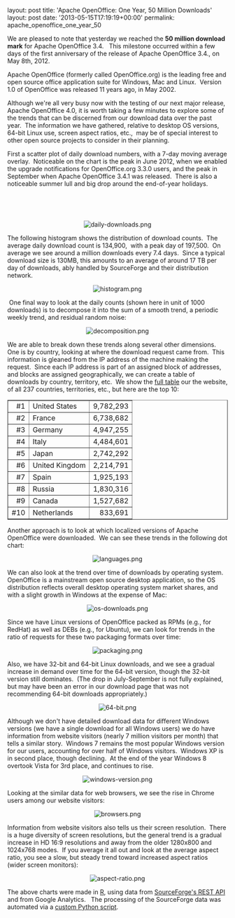 layout: post
title: 'Apache OpenOffice: One Year, 50 Million Downloads'
layout: post
date: '2013-05-15T17:19:19+00:00'
permalink: apache_openoffice_one_year_50

<p>We are pleased to note that yesterday we reached the <b>50 million download mark</b> for Apache OpenOffice 3.4. &nbsp; This milestone occurred within a few days of the first anniversary of the release of Apache OpenOffice 3.4., on May 8th, 2012.&nbsp; <br /></p> 
  <p>Apache OpenOffice (formerly called OpenOffice.org) is the leading free and open source office application suite for Windows, Mac and Linux.&nbsp; Version 1.0 of OpenOffice was released 11 years ago, in May 2002.<br /></p> 
  <p>Although we're all very busy now with the testing of our next major release, Apache OpenOffice 4.0, it is worth taking a few minutes to explore some of the trends that can be discerned from our download data over the past year.&nbsp; The information we have gathered, relative to desktop OS versions, 64-bit Linux use, screen aspect ratios, etc.,&nbsp; may be of special interest to other open source projects to consider in their 
planning. <br /></p> 
  <p> </p> 
  <p>First a scatter plot of daily download numbers, with a 7-day moving average overlay.&nbsp; Noticeable on the chart is the peak in June 2012, when we enabled the upgrade notifications for OpenOffice.org 3.3.0 users, and the peak in September when Apache OpenOffice 3.4.1 was released.&nbsp; There is also a noticeable summer lull and big drop around the end-of-year holidays.<br /></p> 
  <p><br /></p> 
  <p><br /></p> 
  <p align="center"> <img src="https://blogs.apache.org/OOo/mediaresource/a75fe8ac-6a4d-4bb0-8e55-d02fbbfa9601" alt="daily-downloads.png" /></p> 
  <p> </p> 
  <p align="left"> </p> 
  <p>The following histogram shows the distribution of download counts.&nbsp; The average daily download count is 134,900,&nbsp; with a peak day of 197,500.&nbsp; On average we see around a million downloads every 7.4 days.&nbsp; Since a typical download size is 
130MB, this amounts to an average of around 17 TB per day of downloads, 
ably handled by SourceForge and their distribution network. <br /></p> 
  <p> </p> 
  <p> </p> 
  <p align="center"><img src="https://blogs.apache.org/OOo/mediaresource/d21b73ef-9d0e-4a57-be4f-648552ab1182" alt="histogram.png" /></p> 
  <p> </p> 
  <p align="left"> </p> 
  <p>&nbsp;One final way to look at the daily counts (shown here in unit of 1000 downloads) is to decompose it into the sum of a smooth trend, a periodic weekly trend, and residual random noise:<br /></p> 
  <p> </p> 
  <p> </p> 
  <p align="center"><img src="https://blogs.apache.org/OOo/mediaresource/2d9ef56a-0d28-44fe-88b7-d26556c55193" alt="decomposition.png" /></p> 
  <p align="left"> </p> 
  <p>We are able to break down these trends along several other dimensions.&nbsp; One is by country, looking at where the download request came from.&nbsp; This information is gleaned from the IP address of the machine making the request.&nbsp; Since each IP address is part of an assigned block of addresses, and blocks are assigned geographically, we can create a table of downloads by country, territory, etc.&nbsp; We show the <a href="http://www.openoffice.org/stats/countries.html">full table</a> our the website, of all 237 countries, territories, etc., but here are the top 10:</p> 
  <p> </p> 
  <p> </p> 
  <p align="center"> </p> 
  <p> </p> 
  <table border="1" align="center"> 
    <tbody> 
      <tr> 
        <td align="right">#1</td> 
        <td>United States</td> 
        <td align="right">9,782,293</td> 
      </tr> 
      <tr> 
        <td align="right">#2</td> 
        <td>France</td> 
        <td align="right">6,738,682</td> 
      </tr> 
      <tr> 
        <td align="right">#3</td> 
        <td>Germany</td> 
        <td align="center">4,947,255</td> 
      </tr> 
      <tr> 
        <td align="right">#4</td> 
        <td>Italy</td> 
        <td align="right">4,484,601</td> 
      </tr> 
      <tr> 
        <td align="right">#5</td> 
        <td>Japan</td> 
        <td align="right">2,742,292</td> 
      </tr> 
      <tr> 
        <td align="right">#6</td> 
        <td>United Kingdom</td> 
        <td align="right">2,214,791</td> 
      </tr> 
      <tr> 
        <td align="right">#7</td> 
        <td>Spain</td> 
        <td align="right">1,925,193</td> 
      </tr> 
      <tr> 
        <td align="right">#8</td> 
        <td>Russia</td> 
        <td align="right">1,830,316</td> 
      </tr> 
      <tr> 
        <td align="right">#9</td> 
        <td>Canada</td> 
        <td align="right">1,527,682</td> 
      </tr> 
      <tr> 
        <td align="right">#10</td> 
        <td>Netherlands</td> 
        <td align="right">833,691</td> 
      </tr> 
    </tbody> 
  </table> 
  <p> </p> 
  <p> </p> 
  <p> </p> 
  <p>Another approach is to look at which localized versions of Apache OpenOffice were downloaded.&nbsp; We can see these trends in the following dot chart:</p> 
  <p> </p> 
  <p> </p> 
  <p align="center"><img src="https://blogs.apache.org/OOo/mediaresource/0a472c36-6a5a-43f2-b8b5-3aeb80581ae7" alt="languages.png" /></p> 
  <p>We can also look at the trend over time of downloads by operating system.&nbsp;&nbsp; OpenOffice is a mainstream open source desktop application, so the OS distribution reflects overall desktop operating system market shares, and with a slight growth in Windows at the expense of Mac:<br /></p> 
  <p align="center"><img src="https://blogs.apache.org/OOo/mediaresource/690f6d03-d666-4003-b1b2-8e44331e2511" alt="os-downloads.png" /></p> 
  <p>Since we have Linux versions of OpenOffice packed as RPMs (e.g., for RedHat) as well as DEBs (e.g., for Ubuntu), we can look for trends in the ratio of requests for these two packaging formats over time:<br /></p> 
  <p align="center"> <img alt="packaging.png" src="https://blogs.apache.org/OOo/mediaresource/d014552a-6517-489a-a5c4-bebff546640f" /></p> 
  <p> </p> 
  <p>Also, we have 32-bit and 64-bit Linux downloads, and we see a gradual increase in demand over time for the 64-bit version, though the 32-bit version still dominates.&nbsp; (The drop in July-September is not fully explained, but may have been an error in our download page that was not recommending 64-bit downloads appropriately.)<br /></p> 
  <p align="center"> <img src="https://blogs.apache.org/OOo/mediaresource/5f86ed31-5b4a-450c-94e3-15afc18834a8" alt="64-bit.png" /></p> 
  <p> </p> 
  <p>Although we don't have detailed download data for different Windows versions (we have a single download for all Windows users) we do have information from website visitors (nearly 7 million visitors per month) that tells a similar story.&nbsp; Windows 7 remains the most popular Windows version for our users, accounting for over half of Windows visitors.&nbsp; Windows XP is in second place, though declining.&nbsp; At the end of the year Windows 8 overtook Vista for 3rd place, and continues to rise.<br /></p> 
  <p> </p> 
  <p align="center"><img alt="windows-version.png" src="https://blogs.apache.org/OOo/mediaresource/4c0faac4-4190-49fd-a33b-5d3b55e7a12b" /></p> 
  <p>Looking at the similar data for web browsers, we see the rise in Chrome users among our website visitors:<br /></p> 
  <p align="center"><img src="https://blogs.apache.org/OOo/mediaresource/f688dc39-bbd6-48c8-aafc-9b525a7b70e5" alt="browsers.png" /></p> 
  <p> </p> 
  <p>Information from website visitors also tells us their screen resolution.&nbsp; There is a huge diversity of screen resolutions, but the general trend is a gradual increase in HD 16:9 resolutions and away from the older 1280x800 and 1024x768 modes.&nbsp; If you average it all out and look at the average aspect ratio, you see a slow, but steady trend toward increased aspect ratios (wider screen monitors):</p> 
  <p> </p> 
  <p align="center"> <img alt="aspect-ratio.png" src="https://blogs.apache.org/OOo/mediaresource/550a68f3-e70f-4fe7-a050-1bc230a3cd15" /></p> 
  <p> </p> 
  <p>The above charts were made in <a href="http://www.r-project.org/">R</a>, using data from <a href="http://sourceforge.net/p/forge/documentation/Download%20Stats%20API/">SourceForge's REST API</a> and from Google Analytics.&nbsp;&nbsp; The processing of the SourceForge data was automated via a <a href="https://svn.apache.org/repos/asf/openoffice/devtools/aoo-stats/detail-by-day.py">custom Python script</a>.<br /></p> 
  <p> </p> 
  <p align="center"><br /></p> 
  <p> </p> 
  <p> </p> 
  <p><br /> </p>
